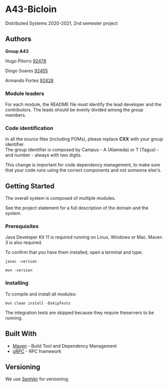 # A43-Bicloin

Distributed Systems 2020-2021, 2nd semester project


## Authors

**Group A43**

Hugo Pitorro [92478](mailto:hugo.pitorro@tecnico.ulisboa.pt)

Diogo Soares [92455](mailto:diogo.sousa.soares@tecnico.ulisboa.pt)

Armando Fortes [92428](mailto:armando.teles.fortes@tecnico.ulisboa.pt)

### Module leaders

For each module, the README file must identify the lead developer and the contributors.
The leads should be evenly divided among the group members.

### Code identification

In all the source files (including POMs), please replace __CXX__ with your group identifier.  
The group identifier is composed by Campus - A (Alameda) or T (Tagus) - and number - always with two digits.

This change is important for code dependency management, to make sure that your code runs using the correct components and not someone else's.


## Getting Started

The overall system is composed of multiple modules.

See the project statement for a full description of the domain and the system.

### Prerequisites

Java Developer Kit 11 is required running on Linux, Windows or Mac.
Maven 3 is also required.

To confirm that you have them installed, open a terminal and type:

```
javac -version

mvn -version
```

### Installing

To compile and install all modules:

```
mvn clean install -DskipTests
```

The integration tests are skipped because they require theservers to be running.


## Built With

* [Maven](https://maven.apache.org/) - Build Tool and Dependency Management
* [gRPC](https://grpc.io/) - RPC framework


## Versioning

We use [SemVer](http://semver.org/) for versioning. 
